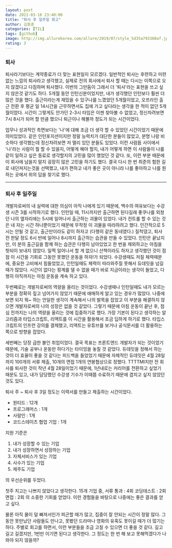 ```yaml
---
layout: post
date: 2021-03-16 23:40:00
title: "퇴사 후 일주일 회고"
author: 김동훈
categories: [TIL]
tags: [github]
image: http://img.allurekorea.com/allure/2019/07/style_5d35a793360af.jpg
rating: 3
---
```


### 퇴사

퇴사라기보다는 계약종료가 더 맞는 표현일지 모르겠다.
일반적인 퇴사는 후련하고 미련없는 느낌의 퇴사라고 생각했고, 실제로 전의 회사에서 퇴사 할 때는 다시는 이쪽으로 오지 않겠다고 다짐하며 퇴사했다.
이번의 그만둠이 그래서 더 '퇴사'라는 표현을 쓰고 싶지 않은것 같기도 하다. 5개월 동안 인턴신분이었지만, 내가 생각했던 인턴보다 훨씬 더 많은 것을 했다.
출근이라는게 재밌을 수 있구나를 느꼈었던 5개월이었고, 오프라인 출근 전환 후 평균 일 14시간을 근무하면서도 집에 가고 싶다라는 생각을 한 적이 없던 5개월이었다.
시간이 그렇게도 안가던 2-3시 타임은 이젠 찾아볼 수 없었고, 정신차려보면 7시 8시가 되어 할 만큼 했으니 퇴근이나 해볼까 정도가 되는 시간이었다.

업무나 성과적인 측면보다는 '나'에 대해 조금 더 생각 할 수 있었던 시간이었기 때문에 의미있었다.
같은 인턴포지션이지만 정말 능력치가 대단한 분들이 많았고, 분명 나랑 비슷하다 생각했는데 정신차려보면 저 멀리 있던 분들도 있었다.
이런 사람듨 사이에서 '나'라는 사람이 뭘 할 수 있을지, 어떻게 해야 할지, 내가 어떻게 하면 이 사람들이 나를 같이 일하고 싶은 동료로 생각할지의 고민을 많이 했었던 것 같다.
또, 이런 부분 때문에 이 회사에 남을지 말지 굉장히 많은 고민을 하기도 했다.
결국 다시 한 번 취준의 험한 길로 내던져지는것을 선택했고, 내가 편하고 내가 좋은 곳이 아니라 나를 좋아하고 나를 원하는 곳에서 위의 답을 찾기로 했다.

---

### 퇴사 후 일주일

개발자로써의 내 실력에 대한 의심이 아직 나에게 있기 때문에, 백수의 여유보다는 수강생 시즌 3를 시작하기로 했다.
인턴일 때, 11시까지만 출근하면 된다길래 좋쿠나를 외쳤던 나의 옆자리에는 5시에 일어나서 출근하는 괴물이 있었다.
내가 컨트롤 할 수 있는 것은 내 자는 시간 하나뿐이었기 때문에 무작정 이 괴물을 따라하려고 했다.
인간적으로 5시는 안될 것 같고, 출근만이라도 같이 하자고 (다행히 같은 동네였다.) 질척댔고, 퇴사 전 한달 정도 6시 반에 일어나 8시까지 출근하는 습관을 만들 수 있었다.
인턴은 끝났지만, 이 분의 출근길을 함께 하는 습관은 다행히 남아있었고 한 번을 제외하고는 아침을 헛되이 보내지 않았다.
일찍 일어나서 할 게 없으니 산책이라도 하자고 생각했던 것이 점점 이 시간을 기회로 그동안 못했던 운동을 하자!가 되었다.
수강생때도 저질 체력때문에, 중요한 고비에서 힘들었었고, 인턴일때도 체력이 따라와주질 못해서 듀데잇을 넘길때가 많았다.
시간이 없다는 핑계를 댈 수 없을 때가 바로 지금이라는 생각이 들었고, 다행히 아직까지는 아침 운동을 계속 하고 있다.

두번째로는 개발자로써의 역량을 올리는 것이었다. 수강생때나 인턴일때도 내가 모르는 부분을 정확히 짚고 넘어가지 않았기 때문에 애매하게 알고 있는 경우가 많았다.
나중에 보면 되지 뭐~ 하는 안일한 생각이 계속해서 나의 발목을 잡았고 이 부분을 해결하지 않으면 개발자로써의 나의 성장은 없을 것 같았다.
그렇기 때문에 아침 운동이 끝난 후, 점심 전까지는 나의 역량을 올리는 것에 집중하기로 했다.
가장 기본이 된다고 생각하는 알고리즘과 타입스크립트, 리액트를 이 시간을 활용해서 조금 딥하게 하기로 했다.
타입스크립트의 인프런 강의를 결제했고, 리액트는 유튜브를 보거나 공식문서를 더 활용하는 쪽으로 방향을 잡았다.

세번째는 당장 급한 불인 취업이었다. 결국 목표는 프론트엔드 개발자가 되는 것이었기 때문에, 기술 공부나 운동만 하다가는 타이밍을 놓칠 것 같았다.
듀데잇을 정해서 하는 것이 더 효율이 좋을 것 같다는 피드백을 들었었기 때문에 자체적인 듀데잇은 4월 28일까지 100개의 서류 제출, 10개의 면접 1개의 연봉협상으로 정했다.
TTTTMI지만 전 회사를 퇴사한 것이 작년 4월 28일이었기 때문에, 1년내로는 커리어를 전환하고 싶었기 때문도 있고, 내가 담당했던 수강생 기수가 이때쯤 수료하기 때문에 겹치고 싶지 않았던 것도 있다.

퇴사 주 ~ 퇴사 후 3일 정도는 이력서를 만들고 제출하는 시간이었다.

- 원티드 : 12개
- 프로그래머스 : 1개
- 사람인 : 1개
- 코드스테이츠 협업 기업 : 1개

지원 기준은

1. 내가 성장할 수 있는 기업
2. 내가 성장하면서 성장하는 기업
3. 자체서비스가 있는 기업
4. 사수가 있는 기업
5. 제주도 기업

의 우선순위를 두었다.

첫주 치고는 나쁘지 않았다고 생각한다.
15개 기업 중,
서류 통과 : 4회
코딩테스트 : 2회
면접 : 2회
의 소중한 기회를 얻었다. 이런 경험들을 바탕으로 나중에는 좋은 결과를 얻고 싶다.

물론 아직 물이 덜 빠져서인가 피곤할 때가 많고, 집중이 잘 안되는 시간이 정말 많다. 그동안 못만났던 사람들도 만나고, 못봤던 드라마나 영화의 유혹도 못이길 때가 더 많기는 하다.
주별로 회고를 하면서, 이런 부분들을 조금 고칠 수 있으면 더 좋을 것 같다.
길고 길고 길겠지만, 1번만 이기면 된다고 생각한다. 그 정도는 한 번 해 보고 못해먹겠다가 나와야 되지 않을까?
